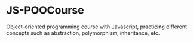 # JS-POOCourse
Object-oriented programming course with Javascript, practicing different concepts such as abstraction, polymorphism, inheritance, etc.
